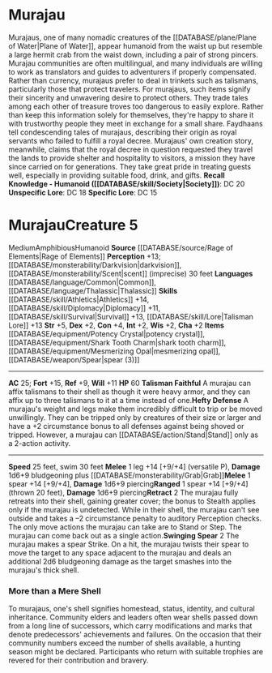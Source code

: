 ﻿---
ac: '25'
charisma: '+2'
constitution: '+4'
creature_ability:
- Hefty Defense
- Retract
- Swinging Spear
- Talisman Faithful
dexterity: '+2'
fortitude: '+15'
hp: '60'
id: '2663'
intelligence: '+2'
land_speed: '25'
language:
- '[[DATABASE/language/Common|Common]]'
- '[[DATABASE/language/Thalassic|Thalassic]]'
level: '5'
max_speed: '30'
name: Murajau
perception: '+13'
rarity: Common
reflex: '+9'
sense:
- '[[DATABASE/monsterability/Darkvision|darkvision]]'
- '[[DATABASE/monsterability/Scent|scent]] (imprecise) 30 feet'
size: Medium
skill:
- '[[DATABASE/skill/Athletics|Athletics]] +14'
- '[[DATABASE/skill/Diplomacy|Diplomacy]] +11'
- '[[DATABASE/skill/Survival|Survival]] +13'
- '[[DATABASE/skill/Lore|Talisman Lore]] +13'
source: '[[DATABASE/source/Rage of Elements|Rage of Elements]]'
speed:
- 25 feet
- swim 30 feet
strength: '+5'
strength_req: '5'
strongest_save:
- Fortitude
swim_speed: '30'
trait:
- '[[DATABASE/trait/Amphibious|Amphibious]]'
- '[[DATABASE/trait/Humanoid|Humanoid]]'
type: Creature
vision: Darkvision
weakest_save:
- Reflex
will: '+11'
wisdom: '+2'

---
# Murajau

Murajaus, one of many nomadic creatures of the [[DATABASE/plane/Plane of Water|Plane of Water]], appear humanoid from the waist up but resemble a large hermit crab from the waist down, including a pair of strong pincers. Murajau communities are often multilingual, and many individuals are willing to work as translators and guides to adventurers if properly compensated. Rather than currency, murajaus prefer to deal in trinkets such as talismans, particularly those that protect travelers. For murajaus, such items signify their sincerity and unwavering desire to protect others. They trade tales among each other of treasure troves too dangerous to easily explore. Rather than keep this information solely for themselves, they're happy to share it with trustworthy people they meet in exchange for a small share.
 Faydhaans tell condescending tales of murajaus, describing their origin as royal servants who failed to fulfill a royal decree. Murajaus' own creation story, meanwhile, claims that the royal decree in question requested they travel the lands to provide shelter and hospitality to visitors, a mission they have since carried on for generations. They take great pride in treating guests well, especially in providing suitable food, drink, and gifts.
**Recall Knowledge - Humanoid ([[DATABASE/skill/Society|Society]])**: DC 20
**Unspecific Lore**: DC 18
**Specific Lore**: DC 15

# Murajau<span class="item-type">Creature 5</span>

<span class="trait-size item-trait">Medium</span><span class="item-trait">Amphibious</span><span class="item-trait">Humanoid</span>
**Source** [[DATABASE/source/Rage of Elements|Rage of Elements]]
**Perception** +13; [[DATABASE/monsterability/Darkvision|darkvision]], [[DATABASE/monsterability/Scent|scent]] (imprecise) 30 feet
**Languages** [[DATABASE/language/Common|Common]], [[DATABASE/language/Thalassic|Thalassic]]
**Skills** [[DATABASE/skill/Athletics|Athletics]] +14, [[DATABASE/skill/Diplomacy|Diplomacy]] +11, [[DATABASE/skill/Survival|Survival]] +13, [[DATABASE/skill/Lore|Talisman Lore]] +13
**Str** +5, **Dex** +2, **Con** +4, **Int** +2, **Wis** +2, **Cha** +2
**Items** [[DATABASE/equipment/Potency Crystal|potency crystal]], [[DATABASE/equipment/Shark Tooth Charm|shark tooth charm]], [[DATABASE/equipment/Mesmerizing Opal|mesmerizing opal]], [[DATABASE/weapon/Spear|spear (3)]]

---
**AC** 25; **Fort** +15, **Ref** +9, **Will** +11
**HP** 60
<span class="in-box-ability">**Talisman Faithful** A murajau can affix talismans to their shell as though it were heavy armor, and they can affix up to three talismans to it at a time instead of one.</span><span class="in-box-ability">**Hefty Defense** A murajau's weight and legs make them incredibly difficult to trip or be moved unwillingly. They can be tripped only by creatures of their size or larger and have a +2 circumstance bonus to all defenses against being shoved or tripped. However, a murajau can [[DATABASE/action/Stand|Stand]] only as a 2-action activity.</span>

---
**Speed** 25 feet, swim 30 feet
<span class="in-box-ability">**Melee** <span class="action-icon">1</span> leg +14 [+9/+4] (versatile P), **Damage** 1d6+9 bludgeoning plus [[DATABASE/monsterability/Grab|Grab]]</span><span class="in-box-ability">**Melee** <span class="action-icon">1</span> spear +14 [+9/+4], **Damage** 1d6+9 piercing</span><span class="in-box-ability">**Ranged** <span class="action-icon">1</span> spear +14 [+9/+4] (thrown 20 feet), **Damage** 1d6+9 piercing</span><span class="in-box-ability">**Retract** <span class="action-icon">2</span> The murajau fully retreats into their shell, gaining greater cover; the bonus to Stealth applies only if the murajau is undetected. While in their shell, the murajau can't see outside and takes a –2 circumstance penalty to auditory Perception checks. The only move actions the murajau can take are to Stand or Step. The murajau can come back out as a single action.</span><span class="in-box-ability">**Swinging Spear** <span class="action-icon">2</span> The murajau makes a spear Strike. On a hit, the murajau twists their spear to move the target to any space adjacent to the murajau and deals an additional 2d6 bludgeoning damage as the target smashes into the murajau's thick shell.</span>

###  More than a Mere Shell

To murajaus, one's shell signifies homestead, status, identity, and cultural inheritance. Community elders and leaders often wear shells passed down from a long line of successors, which carry modifications and marks that denote predecessors' achievements and failures. On the occasion that their community numbers exceed the number of shells available, a hunting season might be declared. Participants who return with suitable trophies are revered for their contribution and bravery.